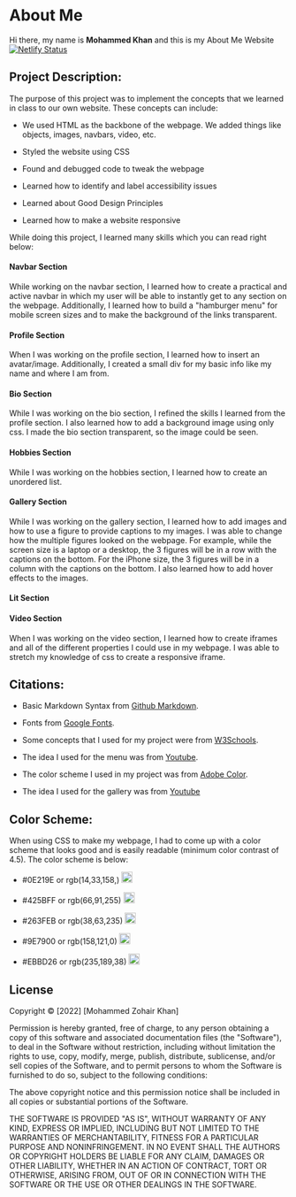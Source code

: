 # About Me
Hi there, my name is **Mohammed Khan** and this is my About Me Website [![Netlify Status](https://api.netlify.com/api/v1/badges/ce964819-fdaa-4e37-b28d-d6e8ddb764ce/deploy-status)](https://app.netlify.com/sites/about-me-mohammed-khan/deploys)

## Project Description:
The purpose of this project was to implement  the concepts that we learned in class to our own website. These concepts can include:

* We used HTML as the backbone of the webpage. We added things like objects, images, navbars, video, etc. 

* Styled the website using CSS

* Found and debugged code to tweak the webpage

* Learned how to identify and label accessibility issues

* Learned about Good Design Principles

* Learned how to make a website responsive

While doing this project, I learned many skills which you can read right below:

#### Navbar Section

While working on the navbar section, I learned how to create a practical and  active navbar in which my user will be able to instantly get to any section on the webpage. Additionally, I learned how to build a "hamburger menu" for mobile screen sizes and to make the background of the links transparent. 

#### Profile Section

When I was working on the profile section, I learned how to insert an avatar/image. Additionally, I created a small div for my basic info like my name and where I am from. 

#### Bio Section 

While I was working on the bio section, I refined the skills I learned from the profile section. I also learned how to add a background image using only css. I made the bio section transparent, so the image could be seen. 

#### Hobbies Section 

While I was working on the hobbies section, I learned how to create an unordered list. 

#### Gallery Section

While I was working on the gallery section, I learned how to add images and how to use a figure to provide captions to my images. I was able to change how the multiple figures looked on the webpage. For example, while the screen size is a laptop or a desktop, the 3 figures will be in a row with the captions on the bottom. For the iPhone size, the 3 figures will be in a column with the captions on the bottom. I also learned how to add hover effects to the images. 

#### Lit Section 




#### Video Section

When I was working on the video section, I learned how to create iframes and all of the different properties I could use in my webpage. I was able to stretch my knowledge of css to create a responsive iframe. 



## Citations:

* Basic Markdown Syntax from [Github Markdown](https://docs.github.com/en/get-started/writing-on-github/getting-started-with-writing-and-formatting-on-github/basic-writing-and-formatting-syntax).

* Fonts from [Google Fonts](https://fonts.google.com/).

* Some concepts that I used for my project were from [W3Schools](https://www.w3schools.com/).

* The idea I used for the menu was from [Youtube](https://www.youtube.com/watch?v=S-JyJCVx_4Y).

* The color scheme I used in my project was from [Adobe Color](https://color.adobe.com/create/color-wheel).

* The idea I used for the gallery was from [Youtube](https://www.youtube.com/watch?v=tF3RE5CGt9U)


## Color Scheme:
When using CSS to make my webpage, I had to come up with a color scheme that looks good and is easily readable (minimum color contrast of 4.5). The color scheme is below:

* #0E219E or rgb(14,33,158,) <img width="20" height="20" alt="color1" src="https://user-images.githubusercontent.com/112670851/206604933-a5a70172-18a4-4482-ac12-d4382c424a19.png">

* #425BFF or rgb(66,91,255) <img width="20" height="20" alt="color2" src="https://user-images.githubusercontent.com/112670851/206605855-e8d29696-e6e4-4ea1-a3f8-24fd6b5b3791.png">

* #263FEB or rgb(38,63,235) <img width="20" height="20" alt="color3" src="https://user-images.githubusercontent.com/112670851/206606424-95225459-134b-40f8-ae60-f3082c72751a.png">

* #9E7900 or rgb(158,121,0) <img width="20"  height="20" alt="Color4" src="https://user-images.githubusercontent.com/112670851/206608904-d1b803cb-0183-4e20-b66a-dbccca39e05b.png">

* #EBBD26 or rgb(235,189,38) <img width="20" height="20" alt="Screen Shot 2022-12-08 at 9 23 30 PM" src="https://user-images.githubusercontent.com/112670851/206609838-f30d5629-9ec0-4ea0-9fd4-bac3c706914f.png">


## License 

Copyright © [2022] [Mohammed Zohair Khan]

Permission is hereby granted, free of charge, to any person obtaining a copy
of this software and associated documentation files (the "Software"), to deal
in the Software without restriction, including without limitation the rights
to use, copy, modify, merge, publish, distribute, sublicense, and/or sell
copies of the Software, and to permit persons to whom the Software is
furnished to do so, subject to the following conditions:

The above copyright notice and this permission notice shall be included in all
copies or substantial portions of the Software.

THE SOFTWARE IS PROVIDED "AS IS", WITHOUT WARRANTY OF ANY KIND, EXPRESS OR
IMPLIED, INCLUDING BUT NOT LIMITED TO THE WARRANTIES OF MERCHANTABILITY,
FITNESS FOR A PARTICULAR PURPOSE AND NONINFRINGEMENT. IN NO EVENT SHALL THE
AUTHORS OR COPYRIGHT HOLDERS BE LIABLE FOR ANY CLAIM, DAMAGES OR OTHER
LIABILITY, WHETHER IN AN ACTION OF CONTRACT, TORT OR OTHERWISE, ARISING FROM,
OUT OF OR IN CONNECTION WITH THE SOFTWARE OR THE USE OR OTHER DEALINGS IN THE
SOFTWARE.















